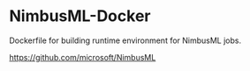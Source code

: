 # NimbusML-Docker

Dockerfile for building runtime environment for NimbusML jobs.

<https://github.com/microsoft/NimbusML>
